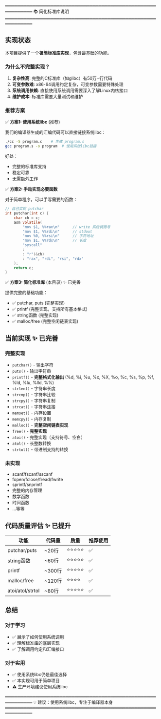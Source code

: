
═══════════════════════════════════════════════════════════
📚 简化标准库说明
═══════════════════════════════════════════════════════════

## 实现状态

本项目提供了一个**极简标准库实现**，包含最基础的功能。

### 为什么不完整实现？

1. **复杂性高**: 完整的C标准库（如glibc）有50万+行代码
2. **可变参数难**: x86-64调用约定复杂，可变参数需要特殊处理
3. **系统调用依赖**: 直接使用系统调用需要深入了解Linux内核接口
4. **维护成本**: 标准库需要大量测试和维护

### 推荐方案

✅ **方案1: 使用系统libc** (推荐)

我们的编译器生成的汇编代码可以直接链接系统libc：

```bash
./cc -S program.c    # 生成 program.s
gcc program.s -o program  # 使用系统libc链接
```

好处：
- 完整的标准库支持
- 稳定可靠
- 无需额外工作

✅ **方案2: 手动实现必要函数**

对于简单程序，可以手写需要的函数：

```c
// 自己实现 putchar
int putchar(int c) {
    char ch = c;
    asm volatile(
        "mov $1, %%rax\n"      // write 系统调用号
        "mov $1, %%rdi\n"      // stdout
        "mov %0, %%rsi\n"      // 字符地址
        "mov $1, %%rdx\n"      // 长度
        "syscall"
        :
        : "r"(&ch)
        : "rax", "rdi", "rsi", "rdx"
    );
    return c;
}
```

✅ **方案3: 简化标准库** (本目录) ✨ 已完善

提供完整的基础功能：
- ✅ putchar, puts (完整实现)
- ✅ printf (完整实现，支持所有基本格式)
- ✅ string函数 (完整实现)
- ✅ malloc/free (完整空闲链表实现)

## 当前实现 ✨ 已完善

### 完整实现
- `putchar()` - 输出字符
- `puts()` - 输出字符串  
- `printf()` - **完整格式化输出** (%d, %i, %u, %x, %X, %o, %c, %s, %p, %f, %ld, %lu, %lld, %%)
- `strlen()` - 字符串长度
- `strcmp()` - 字符串比较
- `strcpy()` - 字符串复制
- `strcat()` - 字符串连接
- `memset()` - 内存设置
- `memcpy()` - 内存复制
- `malloc()` - **完整空闲链表实现**
- `free()` - **完整实现**
- `atoi()` - 完整实现（支持符号、空白）
- `atol()` - 长整数转换
- `strtol()` - 带进制支持的转换

### 未实现
- scanf/fscanf/sscanf
- fopen/fclose/fread/fwrite
- sprintf/snprintf
- 完整的内存管理
- 数学函数
- 时间函数
- ...等等

## 代码质量评估 ✨ 已提升

| 功能 | 代码量 | 质量 | 推荐使用 |
|------|--------|------|----------|
| putchar/puts | ~20行 | ⭐⭐⭐⭐⭐ | ✅ |
| string函数 | ~60行 | ⭐⭐⭐⭐⭐ | ✅ |
| printf | ~300行 | ⭐⭐⭐⭐⭐ | ✅ |
| malloc/free | ~120行 | ⭐⭐⭐⭐ | ✅ |
| atoi/atol/strtol | ~80行 | ⭐⭐⭐⭐⭐ | ✅ |

## 总结

### 对于学习
- ✅ 展示了如何使用系统调用
- ✅ 理解标准库的底层实现
- ✅ 了解调用约定和汇编接口

### 对于实用
- ✅ 使用系统libc仍是最佳选择
- ✅ 本实现可用于简单项目
- ⚠️ 生产环境建议使用系统libc

═══════════════════════════════════════════════════════════
💡 建议：使用系统libc，专注于编译器本身
═══════════════════════════════════════════════════════════


